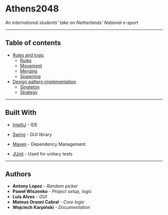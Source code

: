 Athens2048
===

*An international students' take on Netherlands' National e-sport*

---

## Table of contents

* [Rules and logic](./Rulesnlogic.md/)
  * [Rules](./Rulesnlogic.md/#Rules)
  * [Movement](./Rulesnlogic.md/#Movement)
  * [Merging](./Rulesnlogic.md/#Merging)
  * [Spawning](./Rulesnlogic.md/#Spawning)
* [Design pattern implementation](./DPimpl.md/#DP)
  * [Singleton](./DPimpl.md/#Singleton)
  * [Strategy](./DPimpl.md/#Strategy)

***


## Built With

* [IntelliJ](https://www.jetbrains.com/idea/) - IDE

* [Swing](https://docs.oracle.com/javase/7/docs/api/javax/swing/package-summary.html) - GUI library
* [Maven](https://maven.apache.org/) - Dependency Management
* [JUnit](https://junit.org/) - Used for unitary tests

***

## Authors

* **Antony Lopez** - *Random picker*
* **Paweł Wiszenko** - *Project setup, logic*
* **Luís Alves** - *GUI*
* **Mateus Orsoni Cabral** - *Core logic*
* **Wojciech Karpiński** - *Documentation*
